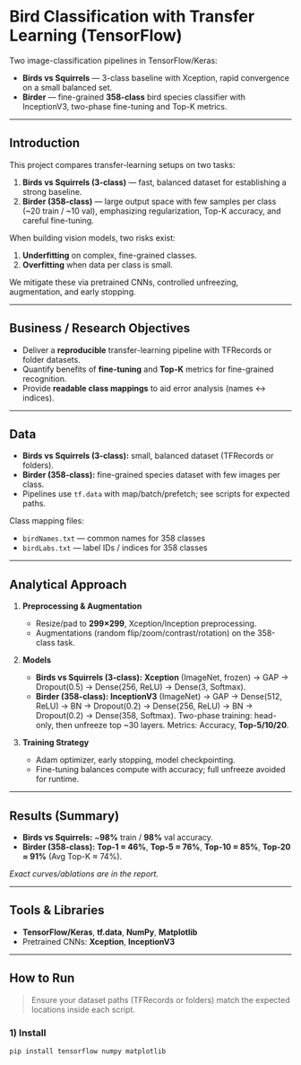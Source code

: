 # Bird Classification with Transfer Learning (TensorFlow)

Two image-classification pipelines in TensorFlow/Keras:
- **Birds vs Squirrels** — 3-class baseline with Xception, rapid convergence on a small balanced set.
- **Birder** — fine-grained **358-class** bird species classifier with InceptionV3, two-phase fine-tuning and Top-K metrics.

---

## Introduction

This project compares transfer-learning setups on two tasks:
1. **Birds vs Squirrels (3-class)** — fast, balanced dataset for establishing a strong baseline.  
2. **Birder (358-class)** — large output space with few samples per class (~20 train / ~10 val), emphasizing regularization, Top-K accuracy, and careful fine-tuning.

When building vision models, two risks exist:
1. **Underfitting** on complex, fine-grained classes.  
2. **Overfitting** when data per class is small.

We mitigate these via pretrained CNNs, controlled unfreezing, augmentation, and early stopping.

---

## Business / Research Objectives

- Deliver a **reproducible** transfer-learning pipeline with TFRecords or folder datasets.  
- Quantify benefits of **fine-tuning** and **Top-K** metrics for fine-grained recognition.  
- Provide **readable class mappings** to aid error analysis (names ↔ indices).

---

## Data

- **Birds vs Squirrels (3-class):** small, balanced dataset (TFRecords or folders).  
- **Birder (358-class):** fine-grained species dataset with few images per class.  
- Pipelines use `tf.data` with map/batch/prefetch; see scripts for expected paths.

Class mapping files:
- `birdNames.txt` — common names for 358 classes  
- `birdLabs.txt` — label IDs / indices for 358 classes

---

## Analytical Approach

1. **Preprocessing & Augmentation**  
   - Resize/pad to **299×299**, Xception/Inception preprocessing.  
   - Augmentations (random flip/zoom/contrast/rotation) on the 358-class task.

2. **Models**  
   - **Birds vs Squirrels (3-class):** **Xception** (ImageNet, frozen) → GAP → Dropout(0.5) → Dense(256, ReLU) → Dense(3, Softmax).  
   - **Birder (358-class):** **InceptionV3** (ImageNet) → GAP → Dense(512, ReLU) → BN → Dropout(0.2) → Dense(256, ReLU) → BN → Dropout(0.2) → Dense(358, Softmax). Two-phase training: head-only, then unfreeze top ~30 layers. Metrics: Accuracy, **Top-5/10/20**.

3. **Training Strategy**  
   - Adam optimizer, early stopping, model checkpointing.  
   - Fine-tuning balances compute with accuracy; full unfreeze avoided for runtime.

---

## Results (Summary)

- **Birds vs Squirrels:** ~**98%** train / **98%** val accuracy.  
- **Birder (358-class):** **Top-1 ≈ 46%**, **Top-5 ≈ 76%**, **Top-10 ≈ 85%**, **Top-20 ≈ 91%** (Avg Top-K ≈ 74%).  

*Exact curves/ablations are in the report.*

---

## Tools & Libraries

- **TensorFlow/Keras**, **tf.data**, **NumPy**, **Matplotlib**  
- Pretrained CNNs: **Xception**, **InceptionV3**

---

## How to Run

> Ensure your dataset paths (TFRecords or folders) match the expected locations inside each script.

### 1) Install
```bash
pip install tensorflow numpy matplotlib
